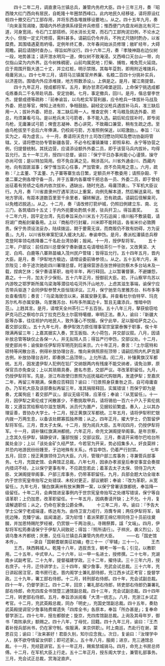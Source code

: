 <!-- { "loadSidebar": true } -->
　　四十二年二月，调直隶马兰镇总兵，兼管内务府大臣。四十三年三月，奏『昭西陵大红门西向有居民，自乾隆十年圈禁西峰口。此内地民久经移徙，请将原设红桩四十撤交石门工部存用，并将东西各堆拨移设要地』。从之。四十五年九月，奏『向来圣驾谒陵，围墙内外桥道俱系绿营弁兵修搭；惟西便门内盘龙岭迤北有河二道，河身宽阔，令石门工部搭桥。河水消长无常，而石门工部拘泥旧例，不论水之大小，但按一定丈尺修搭，需料甚多。请嗣后仍令弁兵，不拘丈尺随时酌办，以省糜费。其围墙遇夏雨坍塌，定例年终汇奏，次年春间始派员修理；敞旷经年，大碍观瞻。嗣后请随时查办』。得旨如所议行。四十六年二月，奏『孝陵神路右边仪树一段，地势甚洼；请开泄水明沟一道，俾仪树不致淹浸。又西峰口天台山一带，向仅指山梁为内外界。迄今树株稠密，山前均属民地；打柴、捕牲，难免荒火延烧。应于周围开豁大道二十丈，并立红桩，明示禁限。其每年芟割，即用附近堆拨兵，毋庸另派』。四十七年三月，请将马兰镇属官弁养廉、名粮二百四十分挑补实兵，以济差防。围墙内外应添堆拨，地方照数添设』。上俱是之。是月，擢江南提督。
　　四十九年正月，授成都将军。五月，剿办甘肃石峰堡逆回，上命保宁挑选成都屯练番兵二千名带赴巩昌、安定协剿。七月，事定撤兵，回川。是月，偕总督李世杰、提督成德等疏称：『前奉谕旨，以鸟枪实军营利器，应令枪兵一体拔补马战及外委、把总等官，俾知上进有阶，争相鼓励。嗣经定议枪兵遇拔补马兵，准三缺后用一人；拔补外委、把总，准二缺后用一人。惟查定例：考马粮及挑选外委、把总，均须兼看弓马。是以枪兵未习弓箭者，多不能入选。嗣后轮应拔补时，即专阅鸟枪，无庸兼试弓箭；俾壹志凝神、悉心讲究，不致藉口兼营，稍有生疏之虑。至由鸟枪拔至千总后六年俸满，仍校阅弓箭，方准照例保送，以昭激励』。奉旨：『以实为之，毋为虚言』。十一月，奏请将沃克什土司改归懋功同知及懋功协副将管辖。又，请将懋功协专管新疆各营，不必令松潘镇兼辖；即照阜和、永宁等协营之例，归提督统制。其抚边营，应请添设额外外委二员，即于该营马兵内拔补。均得旨允行。五十一年三月，授四川总督。谕曰：『保宁平日办事尚能小心谨慎，操守亦尚可信；是以特加简用。但不免自满之见，稍涉高兴。川省外通金川、西藏内地，向有固匪滋事；保宁惟当实心任事，严加管束，庶不负简用之意』。六月，疏称：『上孟董、下孟董、九子寨等寨生齿日繁，定额员弁不敷委用；请照杂榖、干堡二寨之例各增守备一员，并于五寨内各寨增千把总各一员、外委二员，即于曾经出征着有劳绩之屯练内依次拔补。遇缺出，随时充选，毋庸顶袭』。下军机大臣议行。九月，奏『川省直隶州厅遇军流以上重案，向例先解本道，然后解送臬司。惟地方寥阔，有距本道数百里至千余里者，辗转解送，恐有疏虞。请嗣后径解臬司，以免稽迟脱逃』。从之。十二月，奏『请改修打箭炉城，仍照旧例建立东、南、北三门，各筑墙四十五丈；于内外扼要处酌筑卡房，驻兵扞卫』。得旨嘉奖。
　　五十二年六月，因平定台湾，先后奉旨采办川米五十万石运闽；缘川船不敷装载，请将湖广商船封雇备用。上以『商船尽行封雇，川米即不能转运，各省米价必致腾贵。保宁务须设法妥办，陆续拨运，期于要需无误，而商贩仍不致有妨碍，方为妥善』。九月，以川省秋审案犯误入缓决九起，奉谕申饬。是月，奏派松潘镇总兵穆克登阿率领屯练降番二千名赴台湾协剿；报闻。十一月，授伊犁将军。
　　五十三年，户部议：前任四川总督保宁奏新疆五屯请增给茶引一千张，又改黄梁、大定、白鸡、白鹿等八寨熟苗编入茂州民户管辖；皆得旨允行。五十四年五月，晋内大臣。是月，奏『伊犁地方极边，请增设委前锋参领』。从之。五十五年六月，来京陛见；命于途次驰赴四川署理总督。时潼绵营游击张世绅驻防察木多台站未及一载，捏病乞休；保宁奏请革职，枷号半年，再行释回。上以暂署督篆，不避嫌怨，嘉之。十一月，加太子少保衔。五十六年正月，授御前大臣。初，汗山察罕鸟苏以内游牧之鄂罗斯所属乌梁海等潜往哈屯河外汗山地方，上虑其滋生事端，谕保宁应否带兵驱逐？会同伊犁参赞大臣恒瑞详议。三月，保宁驰至乌里雅苏台、科布多等处查看情形；奏言：『乌梁海居住以来，甚属安静无事。并查看杜尔伯特罕、玛克苏尔札布亦属安静。乌里雅苏台、科布多所属边卡，暂且无庸添兵，惟暗中防范』。上韪其言。是月，请增天全州茶引二千五百张。五十八年三月，拏获偷窃哈萨克马匹之察哈尔兵丁拉克巴及土尔扈特噶绷，审明正法。奏入，谕曰：『新疆大臣等办事，往往袒护内地民人，致外藩心不悦服。保宁此举，足以服哈萨克之心。着交部议叙』。五十九年七月，奏伊犁效力原任理事官宗室蒙泰懈于职事，俟十年限满再留三年；上嘉其据实入奏，赏玉扳指、大小荷包，并交部议叙。八月，因请补放总管等缺仅止各保一人，并无拟陪人员；得旨严行申饬，交部议处。十二月，授吏部尚书；谕俟新任伊犁将军明亮到后来京。六十年正月，奏言：『土尔扈特和硕特等闲散台吉，例得补放协理台吉，惟向来俱照原衔顶带；请嗣后照内札萨克蒙古例，补放协理台吉时，即奏换二品顶带』。上允所请。闰二月，补镶黄旗汉军都统。五月，因发遣伊犁人犯例在铅厂交纳银两内有残废不能交纳者，请免治罪，原保官员亦免查议；上以其琐屑具奏，邀名市恩，交部严议。寻改革职留任。九月，仍授伊犁将军。先是，浙江布政使归景照为巡抚福崧代购银两，发遣伊犁；至嘉庆二年，再留三年期满，保奏应否释回？谕曰：『归景照身获重咎之员，自可毋庸查办。乃军机大臣及该部奏拟再留三年，准其捐赎释回，实属错误！而保宁即为是奏，尤属徇庇！着交部严议』。部议无级可降，应革任；奉谕：『从宽留任』。十一月，因伊犁之索伦成丁闲散甚少，不敷挑取甲兵，请将锡伯一百六十户入于索伦挑取；又遵旨赏给察哈尔滋生银两，派员代为置产，见据较前繁盛。奏入，上以其办理妥善，晋协办大学士。十二月，授正黄旗汉军都统。三年五月，请将伊犁积贮银内拨一万两生息，以备该处鳏寡孤独养赡；从之。四年正月，擢大学士，仍暂留伊犁将军任。三月，晋太子太保。十二月，授为阅兵大臣。五年闰四月，仍授伊犁将军。十一月，调补镶红旗满洲都统。六年正月，命充文渊阁提举阁事。是年京察，上念其久任伊犁，镇静安详，藩部悦服；交部议叙。三月，奏请开采塔尔巴哈台所属处金沙；上以「该处金矿久经严禁，今若官为开采，势必招集多人，奸良莫辨；并恐内地游民纷纷踵至，于边地殊有关系」。传旨申饬，仍着严行封禁。
　　七年五月，回京；授正黄旗领侍卫内大臣。六月，管理户部三库事务；寻兼管兵部事务。七月，充国史馆、会典馆正总裁。八年七月，因承办孝淑皇后奉安事宜会奏摺内措词不经，上以保宁更事有年，不应疏忽若此；着革去太子太保、领侍卫内大臣、文渊阁提举阁事、户部三库事务，仍带革职留任。九月，兵部会题大功全竣本内于世宗宪皇帝抬写之处错误、未校对更正，部议褫职；奉谕：『改为革职，从宽留任』。九年七月，镶白旗满洲有放米舞弊一案，以保宁曾署该旗都统，奉旨降一级留任。十年二月，会典馆进呈事例内于世宗宪皇帝抬写之处缮写错误，保宁等自请革职；上仍加恩，改革职留任。十一年五月，因病奏请开缺；上不允。十月，复请解退职任；从之，仍命在家食公爵全俸。
　　十三年二月，卒。谕曰：『予告大学士公保宁老成端谨，练达有为。由侍卫宣力戎行，洊膺专阃；两任伊犁将军，镇抚边陲，克臻宁谧。兹闻溘逝，深为轸惜！着派荣郡王绵亿带同侍卫十员前往奠醊，并加恩特赐陀罗经被，仍赏银一千两治丧』。寻赐祭葬，諡「文端」。四月，伊犁将军松筠奏请保宁于伊犁入祠致祀；得旨：『照所请行』。子祥庆，袭义烈公，见调乌鲁木齐都统；庆惠，见任马兰镇总兵兼管内务府大臣。
　　——右「国史馆本传」。
　　--录自「国朝耆献类征初编」卷三十一（「宰辅」三十一）。
　　王杰
　　王杰，陕西韩城人。乾隆十八年，选拔贡生，朝考一等一名；引见，以教职用。二十五年，中式举人。二十六年，以一甲一名进士，授修撰。二十七年，充湖南乡试副考官。二十九年，提督福建学政。三十二年，擢侍读。三十三年六月，授右庶子。十月，迁侍讲学士。三十四年，擢少詹事，充武会试总裁。三十六年，充日讲起居注官，南书房行走。晋内阁学士兼礼部侍郎，充江西乡试正考官；旋督学政。三十九年，署工部右侍郎。十二月，转刑部右侍郎。四十年，充会试副总裁。四十一年，仍督学浙江。四十二年，回京；署礼部右侍郎，转吏部右侍郎仍兼署礼部右侍郎，命充四库全书馆暨三通馆副总裁。四十三年，充会试副总裁。四十四年二月，转吏部右侍郎。五月，奉旨添派阅看「大清一统志」。八月，充浙江乡试正考官。十二月，充武英殿总裁，同办「明史」，充国史馆副总裁。四十五年，奏劾武英殿提调官少詹事陆费墀遗失「四库全书」各原本，奉旨「所办甚是」；复奉命督学浙江。四十七年，授左都御史；旋京，充四库馆副总裁。上询及其母年岁，御书「南陔承庆」额赐之。四十八年，丁母忧，回籍。四十九年三月，谕曰：『王杰着补授兵部尚书，仍在家守制。俟服满，来京供职』。时上南巡，杰赴行在谢，蒙恩召见；谕曰：『汝来甚好！君臣久别，知尔应念我』。次日，复谕曰：『汝理学中人，朕不欲夺情留汝供职；即可还家』。五十年八月，服阕；进京，充三通馆总裁。十一月，充经筵讲官。五十一年正月，赐紫禁城骑马。四月，命充上书房总师傅。十二月，在军机大臣上行走。五十二年正月，授东阁大学士，兼管礼部事务。三月，充会试正总裁，赏海淀直庐。
